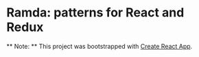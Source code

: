 # Ramda: patterns for React and Redux

** Note: **
This project was bootstrapped with [Create React App](https://github.com/facebookincubator/create-react-app).